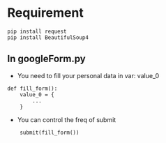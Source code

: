 # Requirement
```
pip install request
pip install BeautifulSoup4
```
## In googleForm.py
- You need to fill your personal data in var: value_0
```
def fill_form():
    value_0 = {
        ...
    }
```
- You can control the freq of submit
```
    submit(fill_form())
```